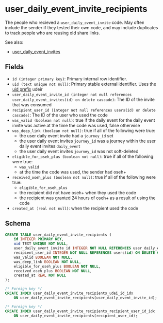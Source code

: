 # user_daily_event_invite_recipients

The people who recieved a `user_daily_event_invite` code. May often include
the sender if they tested their own code, and may include duplicates to track
people who are reusing old share links.

See also:

- [user_daily_event_invites](./user_daily_event_invites.md)

## Fields

- `id (integer primary key)`: Primary internal row identifier.
- `uid (text unique not null)`: Primary stable external identifier. Uses the
  [uid prefix](../uid_prefixes.md) udeir
- `user_daily_event_invite_id (integer not null references user_daily_event_invites(id) on delete cascade)`:
  The ID of the invite that was consumed
- `recipient_user_id (integer not null references users(id) on delete cascade)`:
  The ID of the user who used the code
- `was_valid (boolean not null)`: true if the daily event for the daily event invite was
  active at the time the code was used, false otherwise
- `was_deep_link (boolean not null)`: true if all of the following were true:
  - the user daily event invite had a `journey_id` set
  - the user daily event invites `journey_id` was a journey within the user daily event invites
    `daily_event`
  - the user daily event invites `journey_id` was not soft-deleted
- `eligible_for_oseh_plus (boolean not null)`: true if all of the following were true:
  - `was_valid`
  - at the time the code was used, the sender had oseh+
- `received_oseh_plus (boolean not null)`: true if all of the following were true:
  - `eligible_for_oseh_plus`
  - the recipient did not have oseh+ when they used the code
  - the recipient was granted 24 hours of oseh+ as a result of using the code
- `created_at (real not null)`: when the recipient used the code

## Schema

```sql
CREATE TABLE user_daily_event_invite_recipients (
    id INTEGER PRIMARY KEY,
    uid TEXT UNIQUE NOT NULL,
    user_daily_event_invite_id INTEGER NOT NULL REFERENCES user_daily_event_invites(id) ON DELETE CASCADE,
    recipient_user_id INTEGER NOT NULL REFERENCES users(id) ON DELETE CASCADE,
    was_valid BOOLEAN NOT NULL,
    was_deep_link BOOLEAN NOT NULL,
    eligible_for_oseh_plus BOOLEAN NOT NULL,
    received_oseh_plus BOOLEAN NOT NULL,
    created_at REAL NOT NULL
);

/* Foreign key */
CREATE INDEX user_daily_event_invite_recipients_udei_id_idx
    ON user_daily_event_invite_recipients(user_daily_event_invite_id);

/* Foreign key */
CREATE INDEX user_daily_event_invite_recipients_recipient_user_id_idx
    ON user_daily_event_invite_recipients(recipient_user_id);
```
